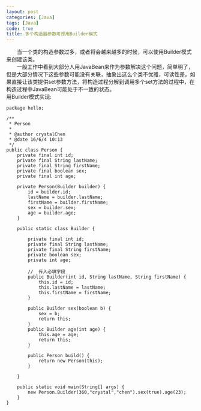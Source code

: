 ```yaml
---
layout: post
categories: [Java]
tags: [Java]
code: true
title: 多个构造器参数考虑用Builder模式
---
```


&emsp;&emsp;当一个类的构造参数过多，或者将会越来越多的时候，可以使用Builder模式来创建该类。  
&emsp;&emsp;一般工作中看到大部分人用JavaBean来作为参数解决这个问题，简单明了，但是大部分情况下这些参数可能没有关联，抽象出这么个类不优雅，可读性差。如果直接让该类提供set参数方法，将构造过程分解到调用多个set方法的过程中，在构造过程中JavaBean可能处于不一致的状态。  
用Builder模式实现:  

```
package hello;

/**
 * Person
 *
 * @author crystalChen
 * @date 16/6/4 10:13
 */
public class Person {
    private final int id;
    private final String lastName;
    private final String firstName;
    private final boolean sex;
    private final int age;

    private Person(Builder builder) {
        id = builder.id;
        lastName = builder.lastName;
        firstName = builder.firstName;
        sex = builder.sex;
        age = builder.age;
    }
    
    public static class Builder {

        private final int id;
        private final String lastName;
        private final String firstName;
        private boolean sex;
        private int age;

        //  传入必填字段      
        public Builder(int id, String lastName, String firstName) {
            this.id = id;
            this.lastName = lastName;
            this.firstName = firstName;
        }

        public Builder sex(boolean b) {
            sex = b;
            return this;
        }
        public Builder age(int age) {
            this.age = age;
            return this;
        }
        
        public Person build() {
            return new Person(this);
        }

    }
    
    public static void main(String[] args) {
        new Person.Builder(360,"crystal","chen").sex(true).age(23);
    }
}
```